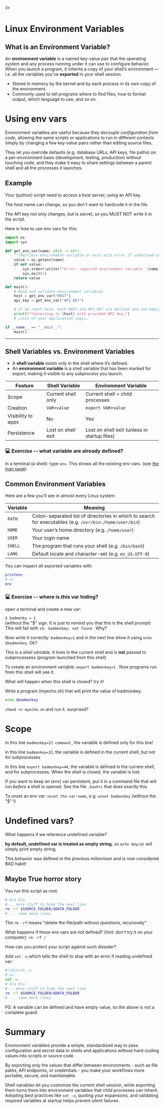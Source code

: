 👍

# Linux Environment Variables

## What is an Environment Variable?

An **environment variable** is a named key-value pair that the operating system and any process running under it can use to configure behavior. When you launch a program, it inherits a copy of your shell’s environment — i.e. all the variables you’ve **exported** in your shell session.

- Stored in memory by the kernel and by each process in its own copy of the environment.
- Commonly used to tell programs where to find files, how to format output, which language to use, and so on.

# Using env vars
Environment variables are useful because they *decouple configuration from code*, allowing the same scripts or applications to run in different contexts simply by changing a few key-value pairs rather than editing source files.

They let you override defaults (e.g. database URLs, API keys, file paths) on a per-environment basis (development, testing, production) without touching code, and they make it easy to share settings between a parent shell and all the processes it launches.

## Example
Your (python) script need to access a host server, using an API key. 

The host name can change, so you don't want to hardcode it in the file. 

The API key not only changes, but is secret, so you MUST NOT write it in the script.

Here is how to use env vars for this:

```python
import os
import sys

def get_env_var(name: str) -> str:
    """Retrieve environment variable or exit with error if undefined or empty."""
    value = os.getenv(name)
    if not value:
        sys.stderr.write(f"Error: required environment variable '{name}' is not set or is empty.\n")
        sys.exit(1)
    return value

def main():
    # Read and validate environment variables
    host = get_env_var("HOST")
    api_key = get_env_var("API_KEY")

    # If we reach here, both HOST and API_KEY are defined and non-empty
    print(f"Connecting to {host} with provided API key…")
    # …rest of your application logic…

if __name__ == "__main__":
    main()

```
<hr>

## Shell Variables vs. Environment Variables
- A **shell variable** exists only in the shell where it’s defined.  
- An **environment variable** is a shell variable that has been marked for export, making it visible to any subprocess you launch.


| Feature            | Shell Variable            | Environment Variable        |
|--------------------|---------------------------|-----------------------------|
| Scope              | Current shell only        | Current shell + child processes |
| Creation           | `VAR=value`               | `export VAR=value`          |
| Visibility to apps | No                        | Yes                         |
| Persistence        | Lost on shell exit        | Lost on shell exit (unless in startup files) |



###  💻 Exercise -- what variable are already defined?
In a terminal (a shell): type `env`. This shows all the existing env vars. (see [the man page](https://www.man7.org/linux/man-pages/man1/env.1.html))



## Common Environment Variables

Here are a few you’ll see in almost every Linux system:

| Variable | Meaning                                                    |
|----------|------------------------------------------------------------|
| `PATH`   | Colon-separated list of directories in which to search for executables (e.g. `/usr/bin:/home/user/bin`) |
| `HOME`   | Your user’s home directory (e.g. `/home/user`)             |
| `USER`   | Your login name                                            |
| `SHELL`  | The program that runs your shell (e.g. `/bin/bash`)        |
| `LANG`   | Default locale and character-set (e.g. `en_US.UTF-8`)      |

You can inspect all exported variables with:
```bash
printenv
# or
env
```


###  💻 Exercise -- where is this var hiding?
open a terminal and create a new var:

`$ badmonky = 1` <br> (without the "$" sign. It is just to remind you that this is the shell prompt)<br>
This will fail with `sh: badmonkey: not found` . Why?

Now write it correctly: `badmonkey=1` and in the next line show it using `echo $badmonkey`.  Ok?

This is a *shell variable*. It lives in the current shell and is **not** passed to subprocessess (program launched from this shell)

To create an environment variable: `export badmonkey=1` . Now programs run from this shell will see it. 

What will happen when this shell is closed? try it!

Write a program (myecho.sh) that will print the value of badmonkey:

```sh
echo $badmonkey
```
`chmod +x myecho.sh` and run it. surprised?

# Scope 
In this line `badmonkey=22 command` , the variable is defined only for this line!

in this line `badmonkey=33`, the variable is defined in the current shell, but not for subprocesses

In this line `export badmonkey=44`, the variable is defined in the current shell, and for subprocesses. When the shell is closed, the variable is lost.

If you want to keep an (env) var persistent, put it in a command file that will run *before* a shell is opened. See the file `.bashrc` that does exactly this.

To unset an env var: `unset the-var-name`, e.g. `unset badmonkey` (without the "$" !)

# Undefined vars?
What happens if we reference undefined variable? 

**by default, undefined var is treated as empty string.**
so `echo $mycat` will simply print empty string.

This behavior was defined in the previous millennium and is now considered BAD habit!

## Maybe True horror story

You run this script as root:
```sh
# bla bla
#... more stuff to hide the next line
rm -rf $SOURCE_FOLDER/$DATA_FOLDER
# ... some more lines
```

The `rm -rf` means "delete the file/path without questions, recursively"

What happens if these env vars are not defined?
(hint: don't try it on your computer): `rm -rf /`

How can you protect your script against such disaster?

Add `set -u` which tells the shell to stop with an error if reading undefined var:
```sh
#!/bin/sh -u
# or 
set -u
# bla bla
#... more stuff to hide the next line
rm -rf $SOURCE_FOLDER/$DATA_FOLDER
# ... some more lines
```

PS: A variable can be defined and have empty value, so the above is not a complete guard.


# Summary

Environment variables provide a simple, standardized way to pass configuration and secret data to shells and applications without hard-coding values into scripts or source code.

By exporting only the values that differ between environments - such as file paths, API endpoints, or credentials - you make your workflows more portable, secure, and maintainable.

Shell variables let you customize the current shell session, while exporting them turns them into environment variables that child processes can inherit. Adopting best practices like `set -u`, quoting your expansions, and validating required variables at startup helps prevent silent failures.